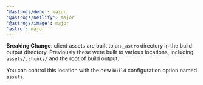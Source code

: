 ```yaml
---
'@astrojs/deno': major
'@astrojs/netlify': major
'@astrojs/image': major
'astro': major
---
```


**Breaking Change**: client assets are built to an `_astro` directory in the build output directory. Previously these were built to various locations, including `assets/`, `chunks/` and the root of build output.

You can control this location with the new `build` configuration option named `assets`.
